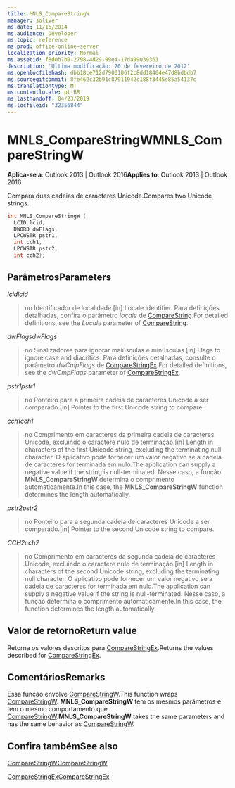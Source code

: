 ```yaml
---
title: MNLS_CompareStringW
manager: soliver
ms.date: 11/16/2014
ms.audience: Developer
ms.topic: reference
ms.prod: office-online-server
localization_priority: Normal
ms.assetid: f8d0b7b9-2798-4d29-99e4-17da99039361
description: 'Última modificação: 20 de fevereiro de 2012'
ms.openlocfilehash: dbb18ce712d7900106f2c8dd18404e47d8bdbdb7
ms.sourcegitcommit: 8fe462c32b91c87911942c188f3445e85a54137c
ms.translationtype: MT
ms.contentlocale: pt-BR
ms.lasthandoff: 04/23/2019
ms.locfileid: "32356844"
---
```

# <a name="mnlscomparestringw"></a><span data-ttu-id="52e9e-103">MNLS_CompareStringW</span><span class="sxs-lookup"><span data-stu-id="52e9e-103">MNLS_CompareStringW</span></span>

  
  
<span data-ttu-id="52e9e-104">**Aplica-se a**: Outlook 2013 | Outlook 2016</span><span class="sxs-lookup"><span data-stu-id="52e9e-104">**Applies to**: Outlook 2013 | Outlook 2016</span></span> 
  
<span data-ttu-id="52e9e-105">Compara duas cadeias de caracteres Unicode.</span><span class="sxs-lookup"><span data-stu-id="52e9e-105">Compares two Unicode strings.</span></span>
  
```cpp
int MNLS_CompareStringW (
  LCID lcid,
  DWORD dwFlags,
  LPCWSTR pstr1,
  int cch1,
  LPCWSTR pstr2,
  int cch2);
```

## <a name="parameters"></a><span data-ttu-id="52e9e-106">Parâmetros</span><span class="sxs-lookup"><span data-stu-id="52e9e-106">Parameters</span></span>

 <span data-ttu-id="52e9e-107">_lcid_</span><span class="sxs-lookup"><span data-stu-id="52e9e-107">_lcid_</span></span>
  
> <span data-ttu-id="52e9e-108">no Identificador de localidade.</span><span class="sxs-lookup"><span data-stu-id="52e9e-108">[in] Locale identifier.</span></span> <span data-ttu-id="52e9e-109">Para definições detalhadas, confira o parâmetro _locale_ de [CompareString](https://msdn.microsoft.com/library/dd317759%28VS.85%29.aspx).</span><span class="sxs-lookup"><span data-stu-id="52e9e-109">For detailed definitions, see the  _Locale_ parameter of [CompareString](https://msdn.microsoft.com/library/dd317759%28VS.85%29.aspx).</span></span>
    
 <span data-ttu-id="52e9e-110">_dwFlags_</span><span class="sxs-lookup"><span data-stu-id="52e9e-110">_dwFlags_</span></span>
  
> <span data-ttu-id="52e9e-111">no Sinalizadores para ignorar maiúsculas e minúsculas.</span><span class="sxs-lookup"><span data-stu-id="52e9e-111">[in] Flags to ignore case and diacritics.</span></span> <span data-ttu-id="52e9e-112">Para definições detalhadas, consulte o parâmetro _dwCmpFlags_ de [CompareStringEx](https://msdn.microsoft.com/library/dd317761%28VS.85%29.aspx).</span><span class="sxs-lookup"><span data-stu-id="52e9e-112">For detailed definitions, see the  _dwCmpFlags_ parameter of [CompareStringEx](https://msdn.microsoft.com/library/dd317761%28VS.85%29.aspx).</span></span>
    
 <span data-ttu-id="52e9e-113">_pstr1_</span><span class="sxs-lookup"><span data-stu-id="52e9e-113">_pstr1_</span></span>
  
> <span data-ttu-id="52e9e-114">no Ponteiro para a primeira cadeia de caracteres Unicode a ser comparado.</span><span class="sxs-lookup"><span data-stu-id="52e9e-114">[in] Pointer to the first Unicode string to compare.</span></span>
    
 <span data-ttu-id="52e9e-115">_cch1_</span><span class="sxs-lookup"><span data-stu-id="52e9e-115">_cch1_</span></span>
  
> <span data-ttu-id="52e9e-116">no Comprimento em caracteres da primeira cadeia de caracteres Unicode, excluindo o caractere nulo de terminação.</span><span class="sxs-lookup"><span data-stu-id="52e9e-116">[in] Length in characters of the first Unicode string, excluding the terminating null character.</span></span> <span data-ttu-id="52e9e-117">O aplicativo pode fornecer um valor negativo se a cadeia de caracteres for terminada em nulo.</span><span class="sxs-lookup"><span data-stu-id="52e9e-117">The application can supply a negative value if the string is null-terminated.</span></span> <span data-ttu-id="52e9e-118">Nesse caso, a função **MNLS_CompareStringW** determina o comprimento automaticamente.</span><span class="sxs-lookup"><span data-stu-id="52e9e-118">In this case, the **MNLS_CompareStringW** function determines the length automatically.</span></span> 
    
 <span data-ttu-id="52e9e-119">_pstr2_</span><span class="sxs-lookup"><span data-stu-id="52e9e-119">_pstr2_</span></span>
  
> <span data-ttu-id="52e9e-120">no Ponteiro para a segunda cadeia de caracteres Unicode a ser comparado.</span><span class="sxs-lookup"><span data-stu-id="52e9e-120">[in] Pointer to the second Unicode string to compare.</span></span>
    
 <span data-ttu-id="52e9e-121">_CCH2_</span><span class="sxs-lookup"><span data-stu-id="52e9e-121">_cch2_</span></span>
  
> <span data-ttu-id="52e9e-122">no Comprimento em caracteres da segunda cadeia de caracteres Unicode, excluindo o caractere nulo de terminação.</span><span class="sxs-lookup"><span data-stu-id="52e9e-122">[in] Length in characters of the second Unicode string, excluding the terminating null character.</span></span> <span data-ttu-id="52e9e-123">O aplicativo pode fornecer um valor negativo se a cadeia de caracteres for terminada em nulo.</span><span class="sxs-lookup"><span data-stu-id="52e9e-123">The application can supply a negative value if the string is null-terminated.</span></span> <span data-ttu-id="52e9e-124">Nesse caso, a função determina o comprimento automaticamente.</span><span class="sxs-lookup"><span data-stu-id="52e9e-124">In this case, the function determines the length automatically.</span></span>
    
## <a name="return-value"></a><span data-ttu-id="52e9e-125">Valor de retorno</span><span class="sxs-lookup"><span data-stu-id="52e9e-125">Return value</span></span>

<span data-ttu-id="52e9e-126">Retorna os valores descritos para [CompareStringEx](https://msdn.microsoft.com/library/dd317761%28VS.85%29.aspx).</span><span class="sxs-lookup"><span data-stu-id="52e9e-126">Returns the values described for [CompareStringEx](https://msdn.microsoft.com/library/dd317761%28VS.85%29.aspx).</span></span>
  
## <a name="remarks"></a><span data-ttu-id="52e9e-127">Comentários</span><span class="sxs-lookup"><span data-stu-id="52e9e-127">Remarks</span></span>

<span data-ttu-id="52e9e-128">Essa função envolve [CompareStringW](https://msdn.microsoft.com/library/dd317759%28VS.85%29.aspx).</span><span class="sxs-lookup"><span data-stu-id="52e9e-128">This function wraps [CompareStringW](https://msdn.microsoft.com/library/dd317759%28VS.85%29.aspx).</span></span> <span data-ttu-id="52e9e-129">**MNLS_CompareStringW** tem os mesmos parâmetros e tem o mesmo comportamento que [CompareStringW](https://msdn.microsoft.com/library/dd317759%28VS.85%29.aspx).</span><span class="sxs-lookup"><span data-stu-id="52e9e-129">**MNLS_CompareStringW** takes the same parameters and has the same behavior as [CompareStringW](https://msdn.microsoft.com/library/dd317759%28VS.85%29.aspx).</span></span>
  
## <a name="see-also"></a><span data-ttu-id="52e9e-130">Confira também</span><span class="sxs-lookup"><span data-stu-id="52e9e-130">See also</span></span>



[<span data-ttu-id="52e9e-131">CompareStringW</span><span class="sxs-lookup"><span data-stu-id="52e9e-131">CompareStringW</span></span>](https://msdn.microsoft.com/library/dd317759%28VS.85%29.aspx)
  
[<span data-ttu-id="52e9e-132">CompareStringEx</span><span class="sxs-lookup"><span data-stu-id="52e9e-132">CompareStringEx</span></span>](https://msdn.microsoft.com/library/dd317761%28VS.85%29.aspx)

